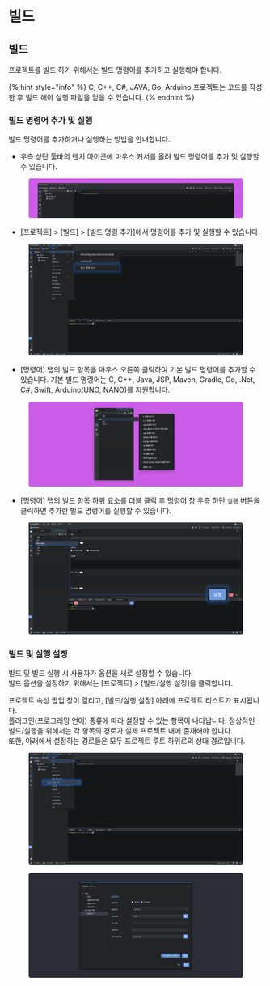 # 빌드

## **빌드**

프로젝트를 빌드 하기 위해서는 빌드 명령어를 추가하고 실행해야 합니다.

{% hint style="info" %}
C, C++, C#, JAVA, Go, Arduino 프로젝트는 코드를 작성한 후 빌드 해야 실행 파일을 얻을 수 있습니다.
{% endhint %}



### 빌드 명령어 추가 및 실행

빌드 명령어를 추가하거나 실행하는 방법을 안내합니다.

* 우측 상단 툴바의 렌치 아이콘에 마우스 커서를 올려 빌드 명령어를 추가 및 실행할 수 있습니다.

<figure><img src="../../.gitbook/assets/image (10).png" alt=""><figcaption></figcaption></figure>

* \[프로젝트] > \[빌드] > \[빌드 명령 추가]에서 명령어를 추가 및 실행할 수 있습니다.

<figure><img src="../../.gitbook/assets/image (217).png" alt=""><figcaption></figcaption></figure>

* \[명령어] 탭의 빌드 항목을 마우스 오른쪽 클릭하여 기본 빌드 명령어를 추가할 수 있습니다. 기본 빌드 명령어는 C, C++, Java, JSP, Maven, Gradle, Go, .Net, C#, Swift, Arduino(UNO, NANO)를 지원합니다.

<figure><img src="../../.gitbook/assets/image (211).png" alt=""><figcaption></figcaption></figure>

* \[명령어] 탭의 빌드 항목 하위 요소를 더블 클릭 후 명령어 창 우측 하단 `실행` 버튼을 클릭하면 추가한 빌드 명령어를 실행할 수 있습니다.

<figure><img src="../../.gitbook/assets/image (2) (1).png" alt=""><figcaption></figcaption></figure>

### 빌드 및 실행 설정

빌드 및 빌드 실행 시 사용자가 옵션을 새로 설정할 수 있습니다. \
빌드 옵션을 설정하기 위해서는 \[프로젝트] > \[빌드/실행 설정]을 클릭합니다.

프로젝트 속성 팝업 창이 열리고, \[빌드/실행 설정] 아래에 프로젝트 리스트가 표시됩니다. \
플러그인(프로그래밍 언어) 종류에 따라 설정할 수 있는 항목이 나타납니다. 정상적인 빌드/실행을 위해서는 각 항목의 경로가 실제 프로젝트 내에 존재해야 합니다. \
또한, 아래에서 설정하는 경로들은 모두 프로젝트 루트 하위로의 상대 경로입니다.

<figure><img src="../../.gitbook/assets/image (199).png" alt=""><figcaption></figcaption></figure>

<figure><img src="../../.gitbook/assets/image (48).png" alt=""><figcaption></figcaption></figure>
